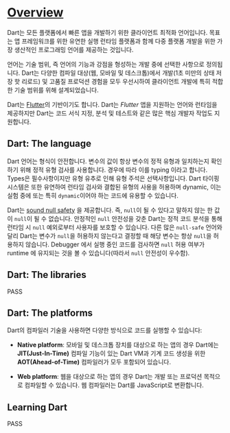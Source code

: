 # [Overview](https://dart.dev/overview)

Dart는 모든 플랫폼에서 빠른 앱을 개발하기 위한 클라이언트 최적화 언어입니다. 목표는 앱 프레임워크를 위한 유연한 실행 런타임 플랫폼과 함께 다중 플랫폼 개발을 위한 가장 생산적인 프로그래밍 언어를 제공하는 것입니다.

언어는 기술 범위, 즉 언어의 기능과 강점을 형성하는 개발 중에 선택한 사항으로 정의됩니다. Dart는 다양한 컴파일 대상(웹, 모바일 및 데스크톱)에서 개발(1초 미만의 상태 저장 핫 리로드) 및 고품질 프로덕션 경험을 모두 우선시하여 클라이언트 개발에 특히 적합한 기술 범위를 위해 설계되었습니다.

Dart는 [Flutter](https://flutter.dev/)의 기반이기도 합니다. Dart는 _Flutter_ 앱을 지원하는 언어와 런타임을 제공하지만 Dart는 코드 서식 지정, 분석 및 테스트와 같은 많은 핵심 개발자 작업도 지원합니다.

## Dart: The language

Dart 언어는 형식이 안전합니다. 변수의 값이 항상 변수의 정적 유형과 일치하는지 확인하기 위해 정적 유형 검사를 사용합니다. 경우에 따라 이를 typing 이라고 합니다. Types은 필수사항이지만 유형 유추로 인해 유형 주석은 선택사항입니다. Dart 타이핑 시스템은 또한 유연하여 런타임 검사와 결합된 유형의 사용을 허용하며 dynamic, 이는 실험 중에 또는 특히 `dynamic`이어야 하는 코드에 유용할 수 있습니다.

Dart는 [sound null safety](https://dart.dev/null-safety) 을 제공합니다. 즉, `null`이 될 수 있다고 말하지 않는 한 값이 `null`이 될 수 없습니다. 안정적인 `null` 안전성을 갖춘 Dart는 정적 코드 분석을 통해 런타임 시 `null` 예외로부터 사용자를 보호할 수 있습니다. 다른 많은 `null-safe` 언어와 달리 Dart는 변수가 `null`을 허용하지 않는다고 결정할 때 해당 변수는 항상 `null`을 허용하지 않습니다. Debugger 에서 실행 중인 코드를 검사하면 `null` 허용 여부가 runtime 에 유지되는 것을 볼 수 있습니다(따라서 `null` 안전성이 우수함).

## Dart: The libraries

PASS

## Dart: The platforms

Dart의 컴파일러 기술을 사용하면 다양한 방식으로 코드를 실행할 수 있습니다:

- **Native platform**: 모바일 및 데스크톱 장치를 대상으로 하는 앱의 경우 Dart에는 **JIT(Just-In-Time)** 컴파일 기능이 있는 Dart VM과 기계 코드 생성을 위한 **AOT(Ahead-of-Time)** 컴파일러가 모두 포함되어 있습니다.

- **Web platform**: 웹을 대상으로 하는 앱의 경우 Dart는 개발 또는 프로덕션 목적으로 컴파일할 수 있습니다. 웹 컴파일러는 Dart를 JavaScript로 변환합니다.

## Learning Dart

PASS
